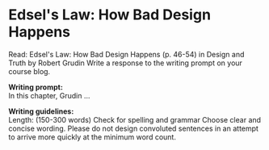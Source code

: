 # Edsel's Law: How Bad Design Happens

Read: Edsel's Law: How Bad Design Happens (p. 46-54) in Design and Truth by Robert Grudin
Write a response to the writing prompt on your course blog.

**Writing prompt:**  
In this chapter, Grudin ...

**Writing guidelines:**  
Length: (150-300 words)
Check for spelling and grammar
Choose clear and concise wording. Please do not design convoluted sentences in an attempt to arrive more quickly at the minimum word count.